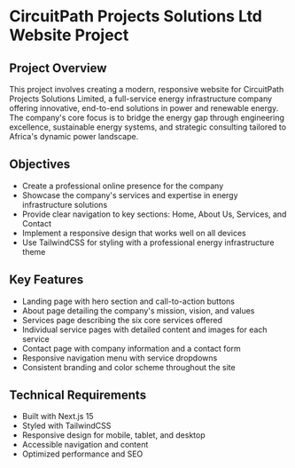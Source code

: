 # CircuitPath Projects Solutions Ltd Website Project

## Project Overview
This project involves creating a modern, responsive website for CircuitPath Projects Solutions Limited, a full-service energy infrastructure company offering innovative, end-to-end solutions in power and renewable energy. The company's core focus is to bridge the energy gap through engineering excellence, sustainable energy systems, and strategic consulting tailored to Africa's dynamic power landscape.

## Objectives
- Create a professional online presence for the company
- Showcase the company's services and expertise in energy infrastructure solutions
- Provide clear navigation to key sections: Home, About Us, Services, and Contact
- Implement a responsive design that works well on all devices
- Use TailwindCSS for styling with a professional energy infrastructure theme

## Key Features
- Landing page with hero section and call-to-action buttons
- About page detailing the company's mission, vision, and values
- Services page describing the six core services offered
- Individual service pages with detailed content and images for each service
- Contact page with company information and a contact form
- Responsive navigation menu with service dropdowns
- Consistent branding and color scheme throughout the site

## Technical Requirements
- Built with Next.js 15
- Styled with TailwindCSS
- Responsive design for mobile, tablet, and desktop
- Accessible navigation and content
- Optimized performance and SEO